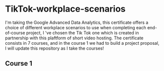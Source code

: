 # TikTok-workplace-scenarios
I'm taking the Google Advanced Data Analytics, this certificate offers a choice of different workplace scenarios to use when completing each end-of-course project, I 've chosen the Tik Tok one which is created in partnership with this plaftform of short video hosting.
The certificate consists in 7 courses, and in the course 1 we had to build a project proposal, I will update this repository as I take the courses! 

## Course 1 


